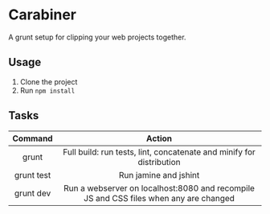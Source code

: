 Carabiner
========
A grunt setup for clipping your web projects together.

Usage
-----
1. Clone the project
2. Run `npm install`

Tasks
-----
|   Command  |                                         Action                                        |
|:----------:|:-------------------------------------------------------------------------------------:|
| grunt      | Full build: run tests, lint, concatenate and minify for distribution                  |
| grunt test | Run jamine and jshint                                                                 |
| grunt dev  | Run a webserver on localhost:8080 and recompile JS and CSS files when any are changed |
